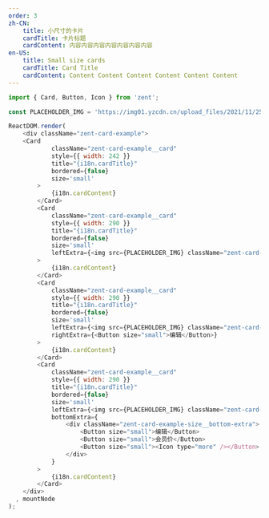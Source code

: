 ```yaml
---
order: 3
zh-CN:
	title: 小尺寸的卡片
	cardTitle: 卡片标题
	cardContent: 内容内容内容内容内容内容内容
en-US:
	title: Small size cards
	cardTitle: Card Title
	cardContent: Content Content Content Content Content Content 
---
```


```js
import { Card, Button, Icon } from 'zent';

const PLACEHOLDER_IMG = 'https://img01.yzcdn.cn/upload_files/2021/11/25/FnBovVAfgTaDHBmBQh23PpMwwjkY.jpg';

ReactDOM.render(
	<div className="zent-card-example">
	<Card 
			className="zent-card-example__card" 
			style={{ width: 242 }} 
			title="{i18n.cardTitle}"
			bordered={false}
			size='small'
		>
			{i18n.cardContent}
		</Card>
		<Card 
			className="zent-card-example__card" 
			style={{ width: 290 }} 
			title="{i18n.cardTitle}"
			bordered={false}
			size='small'
			leftExtra={<img src={PLACEHOLDER_IMG} className="zent-card-example-size__img" />}
		>
			{i18n.cardContent}
		</Card>
		<Card 
			className="zent-card-example__card" 
			style={{ width: 290 }} 
			title="{i18n.cardTitle}"
			bordered={false}
			size='small'
			leftExtra={<img src={PLACEHOLDER_IMG} className="zent-card-example-size__img" />}
			rightExtra={<Button size="small">编辑</Button>}
		>
			{i18n.cardContent}
		</Card>
		<Card 
			className="zent-card-example__card" 
			style={{ width: 290 }} 
			title="{i18n.cardTitle}"
			bordered={false}
			size='small'
			leftExtra={<img src={PLACEHOLDER_IMG} className="zent-card-example-size__img" />}
			bottomExtra={
				<div className="zent-card-example-size__bottom-extra">
					<Button size="small">编辑</Button>
					<Button size="small">会员价</Button>
					<Button size="small"><Icon type="more" /></Button>
				</div>
			}
		>
			{i18n.cardContent}
		</Card>
	</div>
  , mountNode
);
```

<style>
	.zent-card-example-size__img {
		width: 40px;
		border-radius: 2px;
	}
	.zent-card-example-size__bottom-extra {
		margin-top: 16px;
	}
	.zent-card-example-size__bottom-extra > button.zent-btn {
		margin-left: 0 !important;
		margin-right: 8px;
	}
</style>


